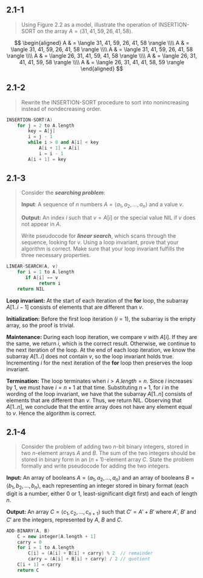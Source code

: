 ## 2.1-1

> Using Figure 2.2 as a model, illustrate the operation of $\text{INSERTION-SORT}$ on the array $A = \langle 31, 41, 59, 26, 41, 58 \rangle$.

$$
\begin{aligned}
A & = \langle 31, 41, 59, 26, 41, 58 \rangle \\\\
A & = \langle 31, 41, 59, 26, 41, 58 \rangle \\\\
A & = \langle 31, 41, 59, 26, 41, 58 \rangle \\\\
A & = \langle 26, 31, 41, 59, 41, 58 \rangle \\\\
A & = \langle 26, 31, 41, 41, 59, 58 \rangle \\\\
A & = \langle 26, 31, 41, 41, 58, 59 \rangle
\end{aligned}
$$

## 2.1-2

> Rewrite the $\text{INSERTION-SORT}$ procedure to sort into nonincreasing instead of nondecreasing order.

```cpp
INSERTION-SORT(A)
    for j = 2 to A.length
        key = A[j]
        i = j - 1
        while i > 0 and A[i] < key
            A[i + 1] = A[i]
            i = i - 1
        A[i + 1] = key
```

## 2.1-3

> Consider the **_searching problem_**:
>
> **Input**: A sequence of $n$ numbers $A = \langle a_1, a_2, \ldots, a_n \rangle$ and a value $v$.
>
> **Output:** An index $i$ such that $v = A[i]$ or the special value $\text{NIL}$ if $v$ does not appear in $A$.
>
> Write pseudocode for **_linear search_**, which scans through the sequence, looking for $v$. Using a loop invariant, prove that your algorithm is correct. Make sure that your loop invariant fulfills the three necessary properties.

```cpp
LINEAR-SEARCH(A, v)
    for i = 1 to A.length
       if A[i] == v
            return i
    return NIL
```

**Loop invariant:** At the start of each iteration of the **for** loop, the subarray $A[1..i - 1]$ consists of elements that are different than $v$.

**Initialization:** Before the first loop iteration ($i = 1$), the subarray is the empty array, so the proof is trivial.

**Maintenance:** During each loop iteration, we compare $v$ with $A[i]$. If they are the same, we return $i$, which is the correct result. Otherwise, we continue to the next iteration of the loop. At the end of each loop iteration, we know the subarray $A[1..i]$ does not contain $v$, so the loop invariant holds true. Incrementing $i$ for the next iteration of the **for** loop then preserves the loop invariant.

**Termination:** The loop terminates when $i > A.length = n$. Since $i$ increases by $1$, we must have $i = n + 1$ at that time. Substituting $n + 1$, for $i$ in the wording of the loop invariant, we have that the subarray $A[1..n]$ consists of elements that are different than $v$. Thus, we return $\text{NIL}$. Observing that $A[1..n]$, we conclude that the entire array does not have any element equal to $v$. Hence the algorithm is correct.

## 2.1-4

> Consider the problem of adding two $n$-bit binary integers, stored in two $n$-element arrays $A$ and $B$. The sum of the two integers should be stored in binary form in an $(n + 1)$-element array $C$. State the problem formally and write pseudocode for adding the two integers.

**Input:** An array of booleans $A = \langle a_1, a_2, \ldots, a_n \rangle$ and an array of booleans $B = \langle b_1, b_2, \ldots, b_n \rangle$, each representing an integer stored in binary format (each digit is a number, either $0$ or $1$, least-significant digit first) and each of length $n$.

**Output:** An array $C = \langle c_1, c_2, \ldots, c_{n + 1} \rangle$ such that $C' = A' + B'$ where $A'$, $B'$ and $C'$ are the integers, represented by $A$, $B$ and $C$.

```cpp
ADD-BINARY(A, B)
    C = new integer[A.length + 1]
    carry = 0
    for i = 1 to A.length
        C[i] = (A[i] + B[i] + carry) % 2  // remainder
        carry = (A[i] + B[i] + carry) / 2 // quotient
    C[i + 1] = carry
    return C
```
